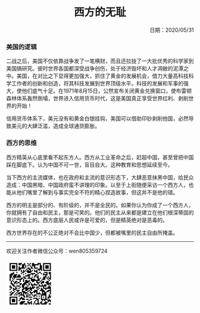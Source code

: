 <h1 style="text-align:center">西方的无耻</h1>
<p align="right">日期：2020/05/31</p>

### 美国的逻辑

二战之后，美国不仅依靠战争发了一笔横财，而且还拉拢了一大批优秀的科学家到美国搞研究。彼时世界各国都深受战争创伤，处于经济毁坏和人才凋敝的泥潭之中。美国，在对比之下显得更加强大，抓住了黄金的发展机会，借力大量高科技科学工作者的创新和创造，将其科技发展到世界顶级水平。科技的发展和军事的强大，使他们底气十足。在1971年8月15日，公然宣布关闭黄金兑换窗口，使布雷顿森林体系轰然倒塌，世界进入信用货币时代，这是美国真正享受世界红利、剥削世界的开始！

信用货币体系下，美元没有和黄金白银挂钩，美国可以借助印钞剥削他国，必然导致美元的大肆泛滥，造成全球通货膨胀。

### 西方的思维

西方精英从心底里看不起东方人。西方从工业革命之后，赶超中国，甚至曾把中国踩在脚底下。认为中国不可一世，盲目自大。这种教育和思想延续至今。

当下西方的主流媒体，也在政府和主流的意识形态下，大肆恶意抹黑中国，给民众造成：中国黑暗、中国政府蛮不讲理的印象。以至于上街随便采访一个西方人，也能从他们嘴里了解到与事实完全不符的精心捏造故事，但这并不是他的错。

西方的明主是部分的、有阶级的，并不是全民的。如果你认为你成了一个西方人，你就拥有了自由和民主，那是可笑的。他们的民主从来都是建立在他们根深蒂固的意识形态上的。西方底层人民或许是可爱的，但是精英绝对是恶毒的。

西方世界存在的不公正绝对不会比中国少，但都被嘴里的民主自由所掩盖。



***
欢迎关注作者微信公众号：wen805359724

![](/blog/Public-number.bmp)